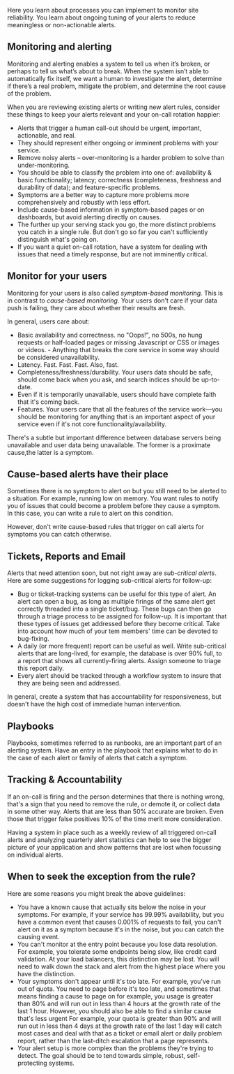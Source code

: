 Here you learn about processes you can implement to monitor site reliability. You learn about ongoing tuning of your alerts to reduce meaningless or non-actionable alerts.

## Monitoring and alerting

Monitoring and alerting enables a system to tell us when it’s broken, or perhaps to tell us what’s about to break. When the system isn’t able to automatically fix itself, we want a human to investigate the alert, determine if there’s a real problem, mitigate the problem, and determine the root cause of the problem.

When you are reviewing existing alerts or writing new alert rules, consider these things to keep your alerts relevant and your on-call rotation happier:

- Alerts that trigger a human call-out should be urgent, important, actionable, and real.
- They should represent either ongoing or imminent problems with your service.
- Remove noisy alerts – over-monitoring is a harder problem to solve than under-monitoring.
- You should be able to classify the problem into one of: availability & basic functionality; latency; correctness (completeness, freshness and durability of data); and feature-specific problems.
- Symptoms are a better way to capture more problems more comprehensively and robustly with less effort.
- Include cause-based information in symptom-based pages or on dashboards, but avoid alerting directly on causes.
- The further up your serving stack you go, the more distinct problems you catch in a single rule. But don't go so far you can't sufficiently distinguish what's going on.
- If you want a quiet on-call rotation, have a system for dealing with issues that need a timely response, but are not imminently critical.

## Monitor for your users

Monitoring for your users is also called *symptom-based monitoring.* This is in contrast to *cause-based monitoring.* Your users don't care if your data push is failing, they care about whether their results are fresh.

In general, users care about:

- Basic availability and correctness. no "Oops!", no 500s, no hung requests or half-loaded pages or missing Javascript or CSS or images or videos. - Anything that breaks the core service in some way should be considered unavailability.
- Latency. Fast. Fast. Fast. Also, fast.
- Completeness/freshness/durability. Your users data should be safe, should come back when you ask, and search indices should be up-to-date.
- Even if it is temporarily unavailable, users should have complete faith that it's coming back.
- Features. Your users care that all the features of the service work—you should be monitoring for anything that is an important aspect of your service even if it's not core functionality/availability.

There's a subtle but important difference between database servers being unavailable and user data being unavailable. The former is a proximate cause,the latter is a symptom.

## Cause-based alerts have their place

Sometimes there is no symptom to alert on but you still need to be alerted to a situation. For example, running low on memory. You want rules to notify you of issues that could become a problem before they cause a symptom. In this case, you can write a rule to alert on this condition.

However, don't write cause-based rules that trigger on call alerts for symptoms you can catch otherwise.

## Tickets, Reports and Email

Alerts that need attention soon, but not right away are *sub-critical alerts*. Here are some suggestions for logging sub-critical alerts for follow-up:

- Bug or ticket-tracking systems can be useful for this type of alert. An alert can open a bug, as long as multiple firings of the same alert get correctly threaded into a single ticket/bug. These bugs can then go through a triage process to be assigned for follow-up. It is important that these types of issues get addressed before they become critical. Take into account how much of your tem members' time can be devoted to bug-fixing.
- A daily (or more frequent) report can be useful as well. Write sub-critical alerts that are long-lived, for example, the database is over 90% full, to a report that shows all currently-firing alerts. Assign someone to triage this report daily.
- Every alert should be tracked through a workflow system to insure that they are being seen and addressed.

In general, create a system that has accountability for responsiveness, but doesn't have the high cost of immediate human intervention.

## Playbooks

Playbooks, sometimes referred to as runbooks, are an important part of an alerting system. Have an entry in the playbook that explains what to do in the case of each alert or family of alerts that catch a symptom.

## Tracking & Accountability

If an on-call is firing and the person determines that there is nothing wrong, that's a sign that you need to remove the rule, or demote it, or collect data in some other way. Alerts that are less than 50% accurate are broken. Even those that trigger false positives 10% of the time merit more consideration.

Having a system in place such as a weekly review of all triggered on-call alerts and analyzing quarterly alert statistics can help to see the bigger picture of your application and show patterns that are lost when focussing on individual alerts.

## When to seek the exception from the rule?

Here are some reasons you might break the above guidelines:

- You have a known cause that actually sits below the noise in your symptoms. For example, if your service has 99.99% availability, but you have a common event that causes 0.001% of requests to fail, you can't alert on it as a symptom because it's in the noise, but you can catch the causing event.
- You can't monitor at the entry point because you lose data resolution. For example, you tolerate some endpoints being slow, like credit card validation. At your load balancers, this distinction may be lost. You will need to walk down the stack and alert from the highest place where you have the distinction.
- Your symptoms don't appear until it's too late. For example, you've run out of quota. You need to page before it's too late, and sometimes that means finding a cause to page on for example, you usage is greater than 80% and will run out in less than 4 hours at the growth rate of the last 1 hour. However, you should also be able to find a similar cause that's less urgent For example, your quota is greater than 90% and will run out in less than 4 days at the growth rate of the last 1 day will catch most cases and deal with that as a ticket or email alert or daily problem report, rather than the last-ditch escalation that a page represents.
- Your alert setup is more complex than the problems they're trying to detect. The goal should be to tend towards simple, robust, self-protecting systems.
